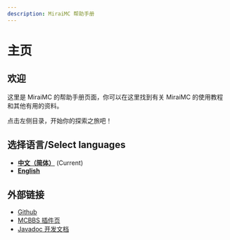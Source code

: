 ```yaml
---
description: MiraiMC 帮助手册
---
```


# 主页

## 欢迎 <a id="welcome"></a>

这里是 MiraiMC 的帮助手册页面，你可以在这里找到有关 MiraiMC 的使用教程和其他有用的资料。

点击左侧目录，开始你的探索之旅吧！

## 选择语言/Select languages

* [**中文（简体）**](https://wiki.miraimc.dreamvoid.ml/) (Current)
* [**English**](https://en.wiki.miraimc.dreamvoid.ml/)

## 外部链接 <a id="other-links"></a>

* [Github](https://github.com/DreamVoid/MiraiMC)
* [MCBBS 插件页](https://www.mcbbs.net/thread-1207462-1-1.html)
* [Javadoc 开发文档](https://docs.miraimc.dreamvoid.ml/)





